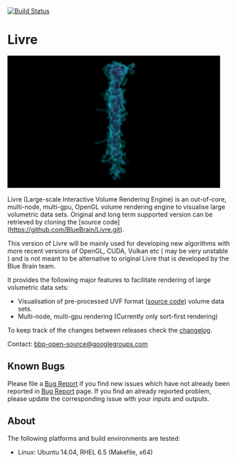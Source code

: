 [![Build Status](https://travis-ci.org/bilgili/Livre.svg?branch=master)](https://travis-ci.org/bilgili/Livre)

# Livre

![Livre](doc/images/livre_small.png)

Livre (Large-scale Interactive Volume Rendering Engine) is an out-of-core,
multi-node, multi-gpu, OpenGL volume rendering engine to visualise large
volumetric data sets. Original and long term supported version can be
retrieved by cloning the [source code] (https://github.com/BlueBrain/Livre.git).

This version of Livre will be mainly used for developing new algorithms
with more recent versions of OpenGL, CUDA, Vulkan etc ( may be very unstable ) and
is not meant to be alternative to original Livre that is developed by
the Blue Brain team.

It provides the following major features to facilitate rendering of large volumetric data sets:
* Visualisation of pre-processed UVF format
  ([source code](https://github.com/SCIInstitute/Tuvok.git)) volume data sets.
* Multi-node, multi-gpu rendering (Currently only sort-first rendering)

To keep track of the changes between releases check the [changelog](doc/Changelog.md).

Contact: bbp-open-source@googlegroups.com

## Known Bugs

Please file a [Bug Report](https://github.com/bilgili/Livre/issues) if you find new
issues which have not already been reported in
[Bug Report](https://github.com/bilgili/Livre/issues) page. If you find an already reported problem,
please update the corresponding issue with your inputs and outputs.

## About

The following platforms and build environments are tested:

* Linux: Ubuntu 14.04, RHEL 6.5 (Makefile, x64)

